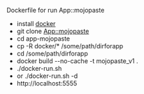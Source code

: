 Dockerfile for run App::mojopaste

* install [docker](https://docs.docker.com/engine/installation/linux/ubuntulinux/)
* git clone [App::mojopaste](https://github.com/jhthorsen/app-mojopaste)
* cd app-mojopaste
* cp -R docker/* /some/path/dirforapp
* cd /some/path/dirforapp
* docker build --no-cache -t mojopaste_v1 .
* ./docker-run.sh
* or ./docker-run.sh -d
* http://localhost:5555
